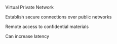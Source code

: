 
Virtual Private Network

Establish secure connections over public networks

Remote access to confidential materials

Can increase latency

